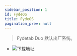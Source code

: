 ```yaml
---
sidebar_position: 1
id: FydeOS
title: FydeOS
pagination_prev: null
---
```

> Fydetab Duo 默认出厂系统。

- ![下载地址](https://fydeos.com/download/device/fydetab_duo-fydeos)